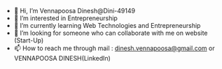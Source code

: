 - 👋 Hi, I’m Vennapoosa Dinesh@Dini-49149
- 👀 I’m interested in Entrepreneurship
- 🌱 I’m currently learning Web Technologies and Entrepreneurship
- 💞️ I’m looking for someone who can collaborate with me on website (Start-Up)
- 📫 How to reach me through mail : dinesh.vennapoosa@gmail.com or VENNAPOOSA DINESH(LinkedIn)

<!---
Dini-49149/Dini-49149 is a ✨ special ✨ repository because its `README.md` (this file) appears on your GitHub profile.
You can click the Preview link to take a look at your changes.
--->
